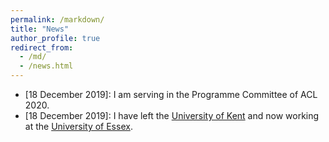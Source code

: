 ```yaml
---
permalink: /markdown/
title: "News"
author_profile: true
redirect_from: 
  - /md/
  - /news.html
---
```


* [18 December 2019]: I am serving in the Programme Committee of ACL 2020.
* [18 December 2019]: I have left the [University of Kent](https://www.kent.ac.uk) and now working at the [University of Essex](https://www.essex.ac.uk).
